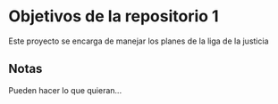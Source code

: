 # Objetivos de la repositorio 1

Este proyecto se encarga de manejar los planes de la liga de la justicia


## Notas
Pueden hacer lo que quieran...
